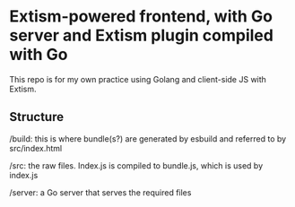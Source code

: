 # Extism-powered frontend, with Go server and Extism plugin compiled with Go

This repo is for my own practice using Golang and client-side JS with Extism.

## Structure

/build: this is where bundle(s?) are generated by esbuild and referred to by src/index.html

/src: the raw files. Index.js is compiled to bundle.js, which is used by index.js

/server: a Go server that serves the required files